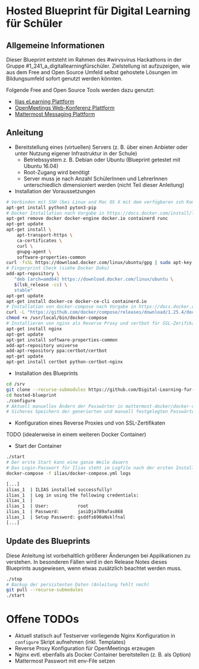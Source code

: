 # Hosted Blueprint für Digital Learning für Schüler
## Allgemeine Informationen
Dieser Blueprint entsteht im Rahmen des #wirvsvirus Hackathons in der Gruppe #1_241_a_digitallearningfürschüler. Zielstellung ist aufzuzeigen, wie aus dem Free and Open Source Umfeld selbst gehostete Lösungen im Bildungsumfeld sofort genutzt werden könnten.

Folgende Free and Open Source Tools werden dazu genutzt:

* [Ilias eLearning Plattform](https://www.ilias.de/)
* [OpenMeetings Web-Konferenz Plattform](https://openmeetings.apache.org/)
* [Mattermost Messaging Plattform](https://mattermost.com/)

## Anleitung
* Bereitstellung eines (virtuellen) Servers (z. B. über einen Anbieter oder unter Nutzung eigener Infrastruktur in der Schule)
    * Betriebssystem z. B. Debian oder Ubuntu (Blueprint getestet mit Ubuntu 16.04)
    * Root-Zugang wird benötigt
    * Server muss je nach Anzahl SchülerInnen und LehrerInnen unterschiedlich dimensioniert werden (nicht Teil dieser Anleitung)
* Installation der Voraussetzungen

```bash
# Verbinden mit SSH (bei Linux und Mac OS X mit dem verfügbaren ssh Kommando, bei Windows wird z. B. Putty verwendet)
apt-get install python3 pyton3-pip
# Docker Installation nach Vorgabe in https://docs.docker.com/install/linux/docker-ce/ubuntu/ (zum Teil werden von Hosting-Anbietern auch Images mit vorinstalliertem Docker angeboten)
apt-get remove docker docker-engine docker.io containerd runc
apt-get update
apt-get install \
    apt-transport-https \
    ca-certificates \
    curl \
    gnupg-agent \
    software-properties-common
curl -fsSL https://download.docker.com/linux/ubuntu/gpg | sudo apt-key add -
# Fingerprint Check (siehe Docker Doku)
add-apt-repository \
   "deb [arch=amd64] https://download.docker.com/linux/ubuntu \
   $(lsb_release -cs) \
   stable"
apt-get update
apt-get install docker-ce docker-ce-cli containerd.io
# Installation von docker-compose nach Vorgabe in https://docs.docker.com/compose/install/
curl -L "https://github.com/docker/compose/releases/download/1.25.4/docker-compose-$(uname -s)-$(uname -m)" -o /usr/local/bin/docker-compose
chmod +x /usr/local/bin/docker-compose
# Installieren von nginx als Reverse Proxy und certbot für SSL-Zerifikate von letsencrypt (Beispiel für Ubuntu 16.04, Anleitungen für andere Betriebssyteme gibt es hier: https://certbot.eff.org/)
apt-get install nginx
apt-get update
apt-get install software-properties-common
add-apt-repository universe
add-apt-repository ppa:certbot/certbot
apt-get update
apt-get install certbot python-certbot-nginx
```

* Installation des Blueprints

```bash
cd /srv
git clone --recurse-submodules https://github.com/Digital-Learning-fur-Schuler/hosted-blueprint.git
cd hosted-blueprint
./configure
# Aktuell manuelles Ändern der Passwörter in mattermost-docker/docker-compose.yml notwendig (externes Git Repository, wird hier nur eingebunden)
# Sicheres Speichern der generierten und manuell festgelegten Passwörter (z. B. in einem Passwort Safe wie KeePass)
```

* Konfiguration eines Reverse Proxies und von SSL-Zertifikaten

TODO (idealerweise in einem weiteren Docker Container)

* Start der Container
```bash
./start 
# Der erste Start kann eine ganze Weile dauern
# Das Login-Passwort für Ilias steht im Logfile nach der ersten Installation
docker-compose -f ilias/docker-compose.yml logs

[...]
ilias_1  | ILIAS installed successfully!
ilias_1  | Log in using the following credentials:
ilias_1  | 
ilias_1  | User:           root
ilias_1  | Password:       jasiDja789afas868
ilias_1  | Setup Password: gsddfs690aNsklfnal
[...]
```

## Update des Blueprints
Diese Anleitung ist vorbehaltlich größerer Änderungen bei Applikationen zu verstehen. In besonderen Fällen wird in den Release Notes dieses Blueprints ausgewiesen, wenn etwas zusätzlich beachtet werden muss.

```bash
./stop
# Backup der persistenten Daten (Anleitung fehlt noch)
git pull --recurse-submodules
./start
```

# Offene TODOs

* Aktuell statisch auf Testserver vorliegende Nginx Konfiguration in `configure` Skript aufnehmen (inkl. Templates)
* Reverse Proxy Konfiguration für OpenMeetings erzeugen
* Nginx evtl. ebenfalls als Docker Container bereitstellen (z. B. als Option)
* Mattermost Passwort mit env-File setzen